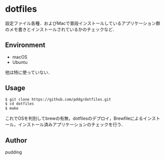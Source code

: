# dotfiles

設定ファイル各種．およびMacで普段インストールしているアプリケーション群のメモ書きとインストールされているかのチェックなど．

## Environment

* macOS
* Ubuntu

他は特に使っていない．

## Usage

```bash
$ git clone https://github.com/pddg/dotfiles.git
$ cd dotfiles
$ make
```

これでOSを判別してbrewの有無，dotfilesのデプロイ，Brewfileによるインストール，インストール済みアプリケーションのチェックを行う．

## Author

pudding

